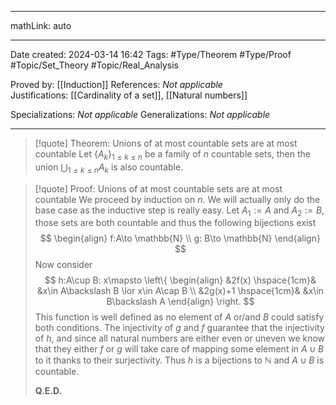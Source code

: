 
---

mathLink: auto

---
Date created: 2024-03-14 16:42
Tags: #Type/Theorem  #Type/Proof #Topic/Set_Theory #Topic/Real_Analysis 

Proved by: [[Induction]]
References: _Not applicable_
Justifications: [[Cardinality of a set]], [[Natural numbers]]

Specializations: _Not applicable_
Generalizations: _Not applicable_

---  

> [!quote] Theorem: Unions of at most countable sets are at most countable
> Let $\{ A_{k} \}_{1\leq k\leq n}$ be a family of $n$ countable sets, then the union $\bigcup_{1\leq k\leq n}A_{k}$ is also countable.

>[!quote] Proof: Unions of at most countable sets are at most countable
>We proceed by induction on $n$. We will actually only do the base case as the inductive step is really easy. Let $A_{1}:=A$ and $A_{2}:=B$, those sets are both countable and thus the following bijections exist $$ \begin{align} f:A\to \mathbb{N} \\ g: B\to \mathbb{N} \end{align} $$ Now consider $$ h:A\cup B: x\mapsto \left\{ \begin{align} &2f(x) \hspace{1cm}& &x\in A\backslash B \lor x\in A\cap B \\ &2g(x)+1 \hspace{1cm}& &x\in B\backslash A \end{align}  \right.  $$ This function is well defined as no element of $A$ or/and $B$ could satisfy both conditions. The injectivity of $g$ and $f$ guarantee that the injectivity of $h$, and since all natural numbers are either even or uneven we know that they either $f$ or $g$ will take care of mapping some element in $A\cup B$ to it thanks to their surjectivity. Thus $h$ is a bijections to $\mathbb{N}$ and $A\cup B$ is countable.
>
>**Q.E.D.**




